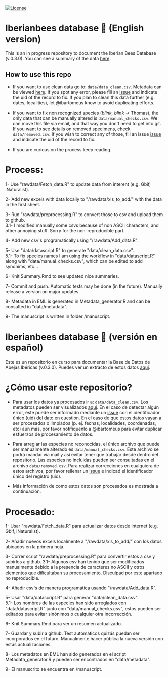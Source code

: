 [![License](https://licensebuttons.net/l/by/4.0/80x15.png)](https://raw.githubusercontent.com/ibartomeus/IberianBees/master/LICENSE)

# Iberianbees database :bee: (English version)

This is an in progress repository to document the Iberian Bees Database (v.0.3.0). You can see a summary of the data [here](https://github.com/ibartomeus/IberianBees/blob/master/Summary.md).   

## How to use this repo  

- If you want to use clean data go to: `data/data_clean.csv`. Metadata can be viewed [here](http://htmlpreview.github.io/?https://github.com/ibartomeus/IberianBees/blob/master/docs/index.html). If you spot any error, please fill an [issue](https://github.com/ibartomeus/IberianBees/issues) and indicate the uid of the record to fix. If you plan to clean this data further (e.g. dates, localities), let @ibartomeus know to avoid duplicating efforts.

- If you want to fix non recognized species (*blink, blink* -> Thomas), the only data that can be manually altered is `data/manual_checks.csv`. We can move this file via email, and that way you don't need to get into git. If you want to see details on removed specimens, check `data/removed.csv`. If you wish to correct any of those, fill an issue [issue](https://github.com/ibartomeus/IberianBees/issues) and indicate the uid of the record to fix. 

- If you are curious on the process keep reading.

# Process:

1- Use "rawdata/Fetch_data.R" to update data from interent (e.g. Gbif, iNaturalist).

2- Add new excels with data locally to "/rawdata/xls_to_add/" with the data in the first sheet.  

3- Run "rawdata/preprocessing.R" to convert those to csv and upload them to github.  
3.1- I modified manually some csvs because of non ASCII characters, and other annoying stuff. Sorry for the non-reproducible part.

4- Add new csv's programatically using "/rawdata/Add_data.R".

5- Use "data/datascript.R" to generate "data/clean_data.csv".  
5.1- To fix species names I am using the workflow in "data/datascript.R" along with "data/manual_checks.csv", which can be edited to add synonims, etc...  

6- Knit Summary.Rmd to see updated nice summaries.  

7- Commit and push. Automatic tests may be done (in the future). Manually release a version on major updates.

8- Metadata in EML is generated in Metadata_generator.R and can be consulted in "data/metadata".

9- The manuscript is written in folder /manuscript.

# Iberianbees database :bee: (versión en español)

Este es un repositorio en curso para documentar la Base de Datos de Abejas Ibéricas (v.0.3.0). Puedes ver un extracto de estos datos [aquí](https://github.com/ibartomeus/IberianBees/blob/master/Summary.md).

# ¿Cómo usar este repositorio?

- Para usar los datos ya procesados ir a: `data/data_clean.csv`. Los metadatos pueden ser visualizados [aquí](http://htmlpreview.github.io/?https://github.com/ibartomeus/IberianBees/blob/master/docs/index.html). En el caso de detectar algún error, este puede ser informado mediante un [issue](https://github.com/ibartomeus/IberianBees/issues) con el identificador único (uid) del dato en cuestión. En el caso de que estos datos vayan a ser procesados o limpiados  (p. ej. fechas, localidades, coordenadas, etc) aún más, por favor notifíquenlo a @ibartomeus para evitar duplicar esfuerzos de procesamiento de datos.

- Para arreglar las especies no reconocidas, el único archivo que puede ser manualmente alterado es `data/manual_checks.csv`. Este archivo se podrá mandar via mail y así evitar tener que trabajar desde dentro del repositorio. Las especies no incluidas pueden ser consultadas en el archivo `data/removed.csv`. Para realizar correcciones en cualquiera de estos archivos, por favor rellenar un [issue](https://github.com/ibartomeus/IberianBees/issues) e indicad el identificador único del registro (uid).

- Más información de como estos datos son procesados es mostrada a continuación.

# Procesado:

1- Usar "rawdata/Fetch_data.R" para actualizar datos desde internet (e.g. Gbif, iNaturalist).

2- Añadir nuevos excels localmente a "/rawdata/xls_to_add/" con los datos ubicados en la primera hoja.  

3- Correr script "rawdata/preprocessing.R" para convertir estos a csv y subirlos a github. 
3.1- Algunos csv han tenido que ser modificados manualmente debido a la presencia de caracteres no ASCII y otros elementos que dificultaban su procesamiento. Disculpad por este apartado no reproducible.

4- Añadir csv's de manera programática usando "/rawdata/Add_data.R". 

5- Usar "data/datascript.R" para generar "data/clean_data.csv".  
5.1- Los nombres de las especies han sido arreglados con "data/datascript.R" junto con "data/manual_checks.csv", estos pueden ser editados para evitar sinónimos o cualquier otra incorrección.

6- Knit Summary.Rmd para ver un resumen actualizado.

7- Guardar y subir a github. Test automáticos quizás puedan ser incorporados en el futuro. Manualmente hacer pública la nueva versión con estas actualizaciones.

8- Los metadatos en EML han sido generados en el script Metadata_generator.R y pueden ser encontrados en "data/metadata".

9- El manuscrito se encuentra en /manuscript.

